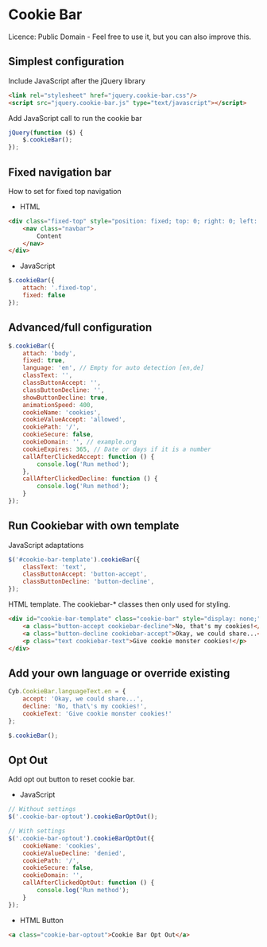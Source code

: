 # Cookie Bar

Licence: Public Domain - Feel free to use it, but you can also improve this.

## Simplest configuration

Include JavaScript after the jQuery library

```html
<link rel="stylesheet" href="jquery.cookie-bar.css"/>
<script src="jquery.cookie-bar.js" type="text/javascript"></script>
```

Add JavaScript call to run the cookie bar

```javascript
jQuery(function ($) {
    $.cookieBar();
});
```

## Fixed navigation bar

How to set for fixed top navigation

* HTML

```html
<div class="fixed-top" style="position: fixed; top: 0; right: 0; left: 0;">
    <nav class="navbar">
        Content
    </nav>
</div>
```

* JavaScript

```javascript
$.cookieBar({
    attach: '.fixed-top',
    fixed: false
});
```

## Advanced/full configuration

```javascript
$.cookieBar({
    attach: 'body',
    fixed: true,
    language: 'en', // Empty for auto detection [en,de]
    classText: '',
    classButtonAccept: '',
    classButtonDecline: '',
    showButtonDecline: true,
    animationSpeed: 400,
    cookieName: 'cookies',
    cookieValueAccept: 'allowed',
    cookiePath: '/',
    cookieSecure: false,
    cookieDomain: '', // example.org
    cookieExpires: 365, // Date or days if it is a number
    callAfterClickedAccept: function () {
        console.log('Run method');
    },
    callAfterClickedDecline: function () {
        console.log('Run method');
    }
});
```

## Run Cookiebar with own template

JavaScript adaptations

```javascript
$('#cookie-bar-template').cookieBar({
    classText: 'text',
    classButtonAccept: 'button-accept',
    classButtonDecline: 'button-decline',
});
```

HTML template. The cookiebar-* classes then only used for styling.  

```html
<div id="cookie-bar-template" class="cookie-bar" style="display: none;">
    <a class="button-accept cookiebar-decline">No, that's my cookies!</a>
    <a class="button-decline cookiebar-accept">Okay, we could share...</a>
    <p class="text cookiebar-text">Give cookie monster cookies!</p>
</div>
```

## Add your own language or override existing

```javascript
Cyb.CookieBar.languageText.en = {
    accept: 'Okay, we could share...',
    decline: 'No, that\'s my cookies!',
    cookieText: 'Give cookie monster cookies!'
};

$.cookieBar();
```

## Opt Out

Add opt out button to reset cookie bar.

* JavaScript

```javascript
// Without settings
$('.cookie-bar-optout').cookieBarOptOut();

// With settings
$('.cookie-bar-optout').cookieBarOptOut({
    cookieName: 'cookies',
    cookieValueDecline: 'denied',
    cookiePath: '/',
    cookieSecure: false,
    cookieDomain: '',
    callAfterClickedOptOut: function () {
        console.log('Run method');
    }
});
```

*  HTML Button

```html
<a class="cookie-bar-optout">Cookie Bar Opt Out</a>
```